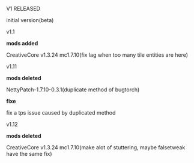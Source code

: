 V1 RELEASED

initial version(beta)

v1.1

**mods added**

CreativeCore v1.3.24 mc1.7.10(fix lag when too many tile entities are here)

v1.11

**mods deleted**

NettyPatch-1.7.10-0.3.1(duplicate method of bugtorch)

**fixe**

fix a tps issue caused by duplicated method

v1.12

**mods deleted**

CreativeCore v1.3.24 mc1.7.10(make alot of stuttering, maybe falsetweak have the same fix)
